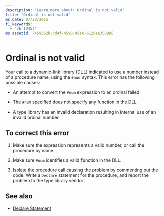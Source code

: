 ```yaml
---
description: "Learn more about: Ordinal is not valid"
title: "Ordinal is not valid"
ms.date: 07/20/2015
f1_keywords: 
  - "vbrID452"
ms.assetid: 7459562b-cd4f-4590-95e0-6126ae3589a5
---
```

# Ordinal is not valid

Your call to a dynamic-link library (DLL) indicated to use a number instead of a procedure name, using the `#num` syntax. This error has the following possible causes:  
  
- An attempt to convert the `#num` expression to an ordinal failed.  
  
- The `#num` specified does not specify any function in the DLL.  
  
- A type library has an invalid declaration resulting in internal use of an invalid ordinal number.  
  
## To correct this error  
  
1. Make sure the expression represents a valid number, or call the procedure by name.  
  
2. Make sure `#num` identifies a valid function in the DLL.  
  
3. Isolate the procedure call causing the problem by commenting out the code. Write a `Declare` statement for the procedure, and report the problem to the type library vendor.  
  
## See also

- [Declare Statement](../statements/declare-statement.md)
